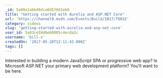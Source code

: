 ```yaml
---
_id: 5a88e1abbd6dca0d5f0d1eb8
title: "Getting started with Aurelia and ASP.NET Core"
url: 'https://channel9.msdn.com/Events/Build/2017/T6032'
category: videos
slug: 'getting-started-with-aurelia-and-asp-net-core'
user_id: 5a83ce59d6eb0005c4ecda2c
username: 'bill-s'
createdOn: '2017-05-20T12:11:42.000Z'
tags: []
---
```


Interested in building a modern JavaScript SPA or progressive web app? Is Microsoft ASP.NET your primary web development platform? You’ll want to be here. 
